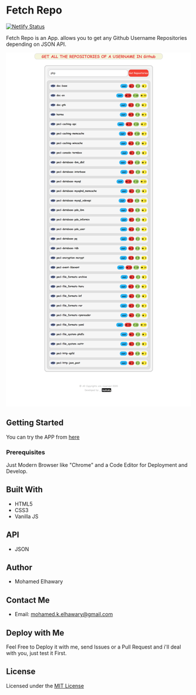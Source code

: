# Fetch Repo  

[![Netlify Status](https://api.netlify.com/api/v1/badges/eac715a6-ac8a-4da2-8194-f31fb12da7c6/deploy-status)](https://app.netlify.com/sites/fetchrepo14/deploys)  

Fetch Repo is an App. allows you to get any Github Username Repositories depending on JSON API.
  
![Screenshot](preview.png)


## Getting Started

You can try the APP from [here](https://mohamed-elhawary.github.io/fetch-repo/)

### Prerequisites

Just Modern Browser like "Chrome" and a Code Editor for Deployment and Develop.

## Built With

* HTML5
* CSS3
* Vanilla JS 

## API

* JSON

## Author

* Mohamed Elhawary  

## Contact Me  

* Email: mohamed.k.elhawary@gmail.com

## Deploy with Me

Feel Free to Deploy it with me, send Issues or a Pull Request and i'll deal with you, just test it First.

## License

Licensed under the [MIT License](LICENSE)


